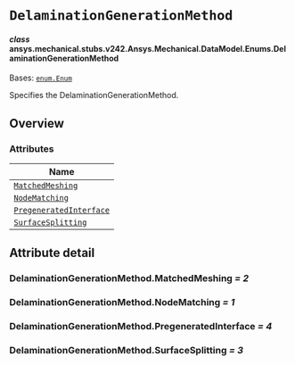 # `DelaminationGenerationMethod`

<a id="ansys.mechanical.stubs.v242.Ansys.Mechanical.DataModel.Enums.DelaminationGenerationMethod"></a>

#### *class* ansys.mechanical.stubs.v242.Ansys.Mechanical.DataModel.Enums.DelaminationGenerationMethod

Bases: [`enum.Enum`](https://docs.python.org/3/library/enum.html#enum.Enum)

Specifies the DelaminationGenerationMethod.

<!-- !! processed by numpydoc !! -->

<a id="overview"></a>

## Overview

### Attributes

| Name |
| -------------------------------------------------------------------------------------------------------------------------------------------------------------------- |
| [`MatchedMeshing`](#DelaminationGenerationMethod.MatchedMeshing) |
| [`NodeMatching`](#DelaminationGenerationMethod.NodeMatching) |
| [`PregeneratedInterface`](#DelaminationGenerationMethod.PregeneratedInterface) |
| [`SurfaceSplitting`](#DelaminationGenerationMethod.SurfaceSplitting) |

<a id="attribute-detail"></a>

## Attribute detail

<a id="DelaminationGenerationMethod.MatchedMeshing"></a>

### DelaminationGenerationMethod.MatchedMeshing *= 2*

<a id="DelaminationGenerationMethod.NodeMatching"></a>

### DelaminationGenerationMethod.NodeMatching *= 1*

<a id="DelaminationGenerationMethod.PregeneratedInterface"></a>

### DelaminationGenerationMethod.PregeneratedInterface *= 4*

<a id="DelaminationGenerationMethod.SurfaceSplitting"></a>

### DelaminationGenerationMethod.SurfaceSplitting *= 3*


